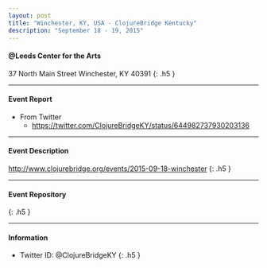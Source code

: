 ```yaml
---
layout: post
title: "Winchester, KY, USA - ClojureBridge Kentucky"
description: "September 18 - 19, 2015"
---
```


#### @Leeds Center for the Arts

37 North Main Street Winchester, KY 40391
{: .h5 }

---

#### Event Report

- From Twitter
    - <https://twitter.com/ClojureBridgeKY/status/644982737930203136>

---

#### Event Description

<http://www.clojurebridge.org/events/2015-09-18-winchester>
{: .h5 }

---

#### Event Repository

{: .h5 }

---

#### Information

- Twitter ID: @ClojureBridgeKY
{: .h5 }
